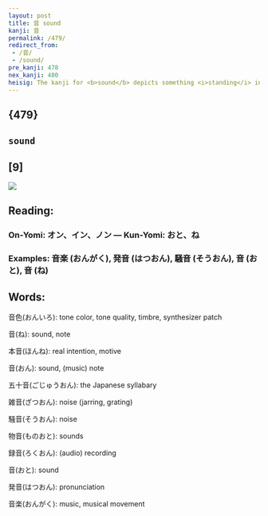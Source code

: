 ```yaml
---
layout: post
title: 音 sound
kanji: 音
permalink: /479/
redirect_from:
 - /音/
 - /sound/
pre_kanji: 478
nex_kanji: 480
heisig: The kanji for <b>sound</b> depicts something <i>standing</i> in the air over a <i>tongue wagging in a mouth</i>, much the same as a <b>sound</b> does for the briefest of moments before disappearing.
---
```


## {479}

## `sound`

## [9]

<div class="stroke"><img src="E99FB3.png" /></div>

## Reading:

### On-Yomi: オン、イン、ノン &mdash; Kun-Yomi: おと、ね

### Examples: 音楽 (おんがく), 発音 (はつおん), 騒音 (そうおん), 音 (おと), 音 (ね)

## Words:

音色(おんいろ): tone color, tone quality, timbre, synthesizer patch

音(ね): sound, note

本音(ほんね): real intention, motive

音(おん): sound, (music) note

五十音(ごじゅうおん): the Japanese syllabary

雑音(ざつおん): noise (jarring, grating)

騒音(そうおん): noise

物音(ものおと): sounds

録音(ろくおん): (audio) recording

音(おと): sound

発音(はつおん): pronunciation

音楽(おんがく): music, musical movement
